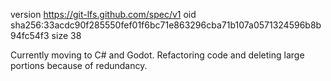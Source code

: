 version https://git-lfs.github.com/spec/v1
oid sha256:33acdc90f285550fef01f6bc71e863296cba71b107a0571324596b8b94fc54f3
size 38

Currently moving to C# and Godot. Refactoring code and deleting large portions because of redundancy. 

